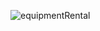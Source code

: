 ![equipmentRental](https://github.com/user-attachments/assets/c5f98bdc-2b74-45de-a322-a484bffc948e)
